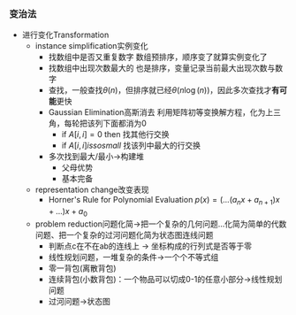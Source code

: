### 变治法
- 进行变化Transformation
  - instance simplification实例变化
    - 找数组中是否又重复数字
    数组预排序，顺序变了就算实例变化了
    - 找数组中出现次数最大的
    也是排序，变量记录当前最大出现次数与数字
    - 查找，一般查找$\theta(n)$，但排序就已经$\theta(n\log(n))$，因此多次查找才**有可能**更快
    - Gaussian Elimination高斯消去
    利用矩阵初等变换解方程，化为上三角，每轮把该列下面都消为0
        - if $A[i, i] = 0$ then 找其他行交换
        - if $A[i, i] is so small$ 找该列中最大的行交换
    - 多次找到最大/最小->构建堆
      - 父母优势
      - 基本完备
  - representation change改变表现
    - Horner's Rule for Polynomial Evaluation
    $p(x) = (...(a_nx+a_{n+1})x + ...)x + a_0$
  - problem reduction问题化简->把一个复杂的几何问题...化简为简单的代数问题、把一个复杂的过河问题化简为状态图连线问题
    - 判断点c在不在ab的连线上 -> 坐标构成的行列式是否等于零
    - 线性规划问题，一堆复杂的条件->一个个不等式组
    - 零一背包(离散背包)
    - 连续背包(小数背包)：一个物品可以切成0-1的任意小部分->线性规划问题
    - 过河问题->状态图
